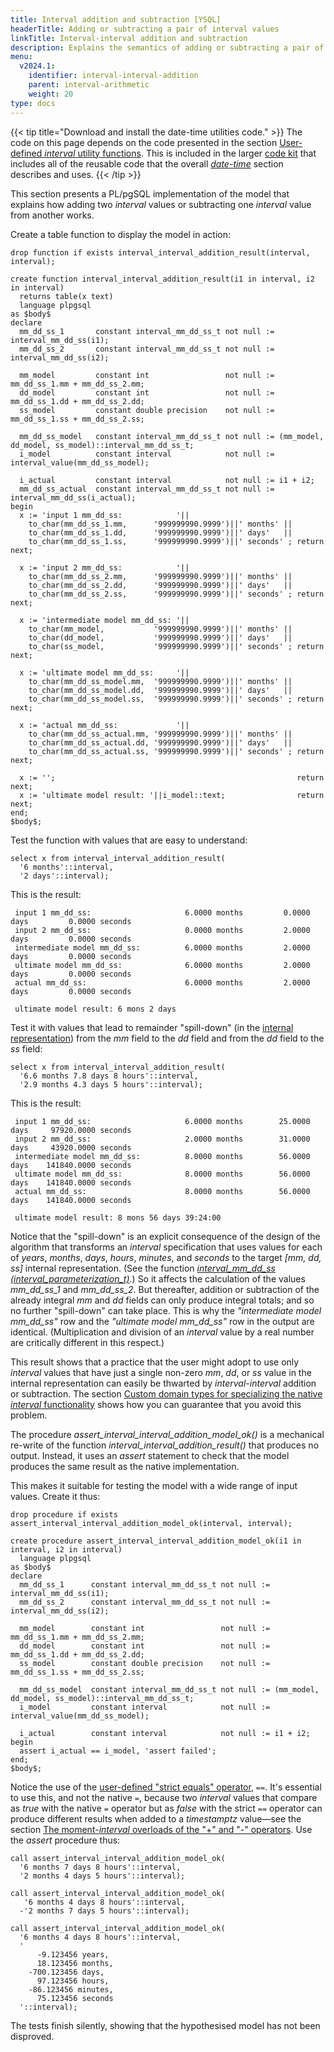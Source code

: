 ```yaml
---
title: Interval addition and subtraction [YSQL]
headerTitle: Adding or subtracting a pair of interval values
linkTitle: Interval-interval addition and subtraction
description: Explains the semantics of adding or subtracting a pair of interval values. [YSQL]
menu:
  v2024.1:
    identifier: interval-interval-addition
    parent: interval-arithmetic
    weight: 20
type: docs
---
```


{{< tip title="Download and install the date-time utilities code." >}}
The code on this page depends on the code presented in the section [User-defined _interval_ utility functions](../../interval-utilities/). This is included in the larger [code kit](../../../../download-date-time-utilities/) that includes all of the reusable code that the overall _[date-time](../../../../../type_datetime/)_ section describes and uses.
{{< /tip >}}

This section presents a PL/pgSQL implementation of the model that explains how adding two _interval_ values or subtracting one _interval_ value from another works.

Create a table function to display the model in action:

```plpgsql
drop function if exists interval_interval_addition_result(interval, interval);

create function interval_interval_addition_result(i1 in interval, i2 in interval)
  returns table(x text)
  language plpgsql
as $body$
declare
  mm_dd_ss_1       constant interval_mm_dd_ss_t not null := interval_mm_dd_ss(i1);
  mm_dd_ss_2       constant interval_mm_dd_ss_t not null := interval_mm_dd_ss(i2);

  mm_model         constant int                 not null := mm_dd_ss_1.mm + mm_dd_ss_2.mm;
  dd_model         constant int                 not null := mm_dd_ss_1.dd + mm_dd_ss_2.dd;
  ss_model         constant double precision    not null := mm_dd_ss_1.ss + mm_dd_ss_2.ss;

  mm_dd_ss_model   constant interval_mm_dd_ss_t not null := (mm_model, dd_model, ss_model)::interval_mm_dd_ss_t;
  i_model          constant interval            not null := interval_value(mm_dd_ss_model);

  i_actual         constant interval            not null := i1 + i2;
  mm_dd_ss_actual  constant interval_mm_dd_ss_t not null := interval_mm_dd_ss(i_actual);
begin
  x := 'input 1 mm_dd_ss:            '||
    to_char(mm_dd_ss_1.mm,      '999999990.9999')||' months' ||
    to_char(mm_dd_ss_1.dd,      '999999990.9999')||' days'   ||
    to_char(mm_dd_ss_1.ss,      '999999990.9999')||' seconds' ; return next;

  x := 'input 2 mm_dd_ss:            '||
    to_char(mm_dd_ss_2.mm,      '999999990.9999')||' months' ||
    to_char(mm_dd_ss_2.dd,      '999999990.9999')||' days'   ||
    to_char(mm_dd_ss_2.ss,      '999999990.9999')||' seconds' ; return next;

  x := 'intermediate model mm_dd_ss: '||
    to_char(mm_model,           '999999990.9999')||' months' ||
    to_char(dd_model,           '999999990.9999')||' days'   ||
    to_char(ss_model,           '999999990.9999')||' seconds' ; return next;

  x := 'ultimate model mm_dd_ss:     '||
    to_char(mm_dd_ss_model.mm,  '999999990.9999')||' months' ||
    to_char(mm_dd_ss_model.dd,  '999999990.9999')||' days'   ||
    to_char(mm_dd_ss_model.ss,  '999999990.9999')||' seconds' ; return next;

  x := 'actual mm_dd_ss:             '||
    to_char(mm_dd_ss_actual.mm, '999999990.9999')||' months' ||
    to_char(mm_dd_ss_actual.dd, '999999990.9999')||' days'   ||
    to_char(mm_dd_ss_actual.ss, '999999990.9999')||' seconds' ; return next;

  x := '';                                                      return next;
  x := 'ultimate model result: '||i_model::text;                return next;
end;
$body$;
```

Test the function with values that are easy to understand:

```plpgsql
select x from interval_interval_addition_result(
  '6 months'::interval,
  '2 days'::interval);
```

This is the result:

```output
 input 1 mm_dd_ss:                     6.0000 months         0.0000 days         0.0000 seconds
 input 2 mm_dd_ss:                     0.0000 months         2.0000 days         0.0000 seconds
 intermediate model mm_dd_ss:          6.0000 months         2.0000 days         0.0000 seconds
 ultimate model mm_dd_ss:              6.0000 months         2.0000 days         0.0000 seconds
 actual mm_dd_ss:                      6.0000 months         2.0000 days         0.0000 seconds

 ultimate model result: 6 mons 2 days
```

Test it with values that lead to remainder "spill-down" (in the [internal representation](../../interval-representation)) from the _mm_ field to the _dd_ field and from the _dd_ field to the _ss_ field:

```plpgsql
select x from interval_interval_addition_result(
  '6.6 months 7.8 days 8 hours'::interval,
  '2.9 months 4.3 days 5 hours'::interval);
```

This is the result:

```output
 input 1 mm_dd_ss:                     6.0000 months        25.0000 days     97920.0000 seconds
 input 2 mm_dd_ss:                     2.0000 months        31.0000 days     43920.0000 seconds
 intermediate model mm_dd_ss:          8.0000 months        56.0000 days    141840.0000 seconds
 ultimate model mm_dd_ss:              8.0000 months        56.0000 days    141840.0000 seconds
 actual mm_dd_ss:                      8.0000 months        56.0000 days    141840.0000 seconds

 ultimate model result: 8 mons 56 days 39:24:00
```

Notice that the "spill-down" is an explicit consequence of the design of the algorithm that transforms an _interval_ specification that uses values for each of _years_, _months_, _days_, _hours_, _minutes_, and _seconds_ to the target _[mm, dd, ss]_ internal representation. (See the function _[interval_mm_dd_ss (interval_parameterization_t)](../../interval-representation/internal-representation-model/#function-interval-mm-dd-ss-interval-parameterization-t-returns-interval-mm-dd-ss-t)_.) So it affects the calculation of the values _mm_dd_ss_1_ and _mm_dd_ss_2_. But thereafter, addition or subtraction of the already integral _mm_ and _dd_ fields can only produce integral totals; and so no further "spill-down" can take place. This is why the _"intermediate model mm_dd_ss"_ row and the _"ultimate model mm_dd_ss"_ row in the output are identical.  (Multiplication and division of an _interval_ value by a real number are critically different in this respect.)

This result shows that a practice that the user might adopt to use only _interval_ values that have just a single non-zero _mm_, _dd_, or _ss_ value in the internal representation can easily be thwarted by _interval-interval_ addition or subtraction. The section [Custom domain types for specializing the native _interval_ functionality](../../custom-interval-domains/) shows how you can guarantee that you avoid this problem.

The procedure _assert_interval_interval_addition_model_ok()_ is a mechanical re-write of the function _interval_interval_addition_result()_ that produces no output. Instead, it uses an _assert_ statement to check that the model produces the same result as the native implementation.

This makes it suitable for testing the model with a wide range of input values. Create it thus:

```plpgsql
drop procedure if exists assert_interval_interval_addition_model_ok(interval, interval);

create procedure assert_interval_interval_addition_model_ok(i1 in interval, i2 in interval)
  language plpgsql
as $body$
declare
  mm_dd_ss_1      constant interval_mm_dd_ss_t not null := interval_mm_dd_ss(i1);
  mm_dd_ss_2      constant interval_mm_dd_ss_t not null := interval_mm_dd_ss(i2);

  mm_model        constant int                 not null := mm_dd_ss_1.mm + mm_dd_ss_2.mm;
  dd_model        constant int                 not null := mm_dd_ss_1.dd + mm_dd_ss_2.dd;
  ss_model        constant double precision    not null := mm_dd_ss_1.ss + mm_dd_ss_2.ss;

  mm_dd_ss_model  constant interval_mm_dd_ss_t not null := (mm_model, dd_model, ss_model)::interval_mm_dd_ss_t;
  i_model         constant interval            not null := interval_value(mm_dd_ss_model);

  i_actual        constant interval            not null := i1 + i2;
begin
  assert i_actual == i_model, 'assert failed';
end;
$body$;
```

Notice the use of the [user-defined "strict equals" operator](../../interval-utilities/#the-user-defined-strict-equals-interval-interval-operator), `==`. It's essential to use this, and not the native `=`, because two _interval_ values that compare as _true_ with the native `=` operator but as _false_ with the strict `==` operator can produce different results when added to a _timestamptz_ value—see the section [The moment-_interval_ overloads of the "+" and "-" operators](../moment-interval-overloads-of-plus-and-minus/). Use the _assert_ procedure thus:

```plpgsql
call assert_interval_interval_addition_model_ok(
  '6 months 7 days 8 hours'::interval,
  '2 months 4 days 5 hours'::interval);

call assert_interval_interval_addition_model_ok(
   '6 months 4 days 8 hours'::interval,
  -'2 months 7 days 5 hours'::interval);

call assert_interval_interval_addition_model_ok(
  '6 months 4 days 8 hours'::interval,
  '
      -9.123456 years,
      18.123456 months,
    -700.123456 days,
      97.123456 hours,
    -86.123456 minutes,
      75.123456 seconds
  '::interval);
```

The tests finish silently, showing that the hypothesised model has not been disproved.

